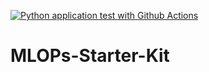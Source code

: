 [![Python application test with Github Actions](https://github.com/noahgift/MLOPs-Starter-Kit/actions/workflows/main.yml/badge.svg)](https://github.com/noahgift/MLOPs-Starter-Kit/actions/workflows/main.yml)

# MLOPs-Starter-Kit

